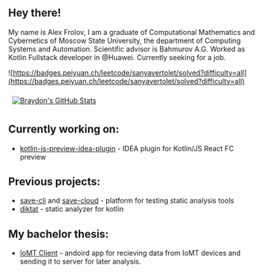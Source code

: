 ## Hey there!
My name is Alex Frolov, I am a graduate of Computational Mathematics and Cybernetics of Moscow State University, the department of Computing Systems and Automation. Scientific advisor is Bahmurov A.G. Worked as Kotlin Fullstack developer in @Huawei. Currently seeking for a job.

![https://badges.peiyuan.ch/leetcode/sanyavertolet/solved?difficulty=all](https://badges.peiyuan.ch/leetcode/sanyavertolet/solved?difficulty=all)

<a href="https://github.com/sanyavertolet">
  <img align="center" style="margin:0.5rem" src="https://github-readme-stats-git-masterrstaa-rickstaa.vercel.app/api?username=sanyavertolet&show_icons=true&line_height=27&count_private=true&title_color=ffffff&text_color=c9cacc&icon_color=4AB097&bg_color=1A2B34" alt="Braydon's GitHub Stats" />
</a>

## Currently working on:
 - [kotlin-js-preview-idea-plugin](https://github.com/sanyavertolet/kotlin-js-preview-idea-plugin) - IDEA plugin for Kotlin/JS React FC preview

## Previous projects:
 - [save-cli](https://github.com/saveourtool/save-cli) and [save-cloud](https://github.com/saveourtool/save-cloud) - platform for testing static analysis tools
 - [diktat](https://github.com/saveourtool/diktat) - static analyzer for kotlin

## My bachelor thesis:
 - [IoMT Client](https://github.com/IoMT-LVK/iomt-android) - andoird app for recieving data from IoMT devices and sending it to server for later analysis.

<!--
**sanyavertolet/sanyavertolet** is a ✨ _special_ ✨ repository because its `README.md` (this file) appears on your GitHub profile.

Here are some ideas to get you started:

- 🔭 I’m currently working on ...
- 🌱 I’m currently learning ...
- 👯 I’m looking to collaborate on ...
- 🤔 I’m looking for help with ...
- 💬 Ask me about ...
- 📫 How to reach me: ...
- 😄 Pronouns: ...
- ⚡ Fun fact: ...
-->
